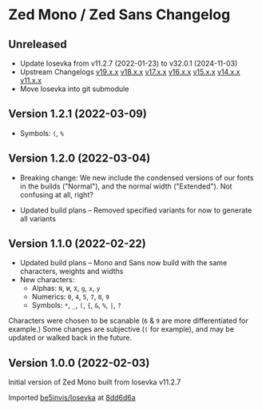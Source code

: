 # Zed Mono / Zed Sans Changelog

## Unreleased

- Update Iosevka from v11.2.7 (2022-01-23) to v32.0.1 (2024-11-03)
- Upstream Changelogs
[v19.x.x](https://github.com/be5invis/Iosevka/blob/42827f441dc0e234e1f285b9fb2df9e31c6edb73/CHANGELOG.md) [v18.x.x](https://github.com/be5invis/Iosevka/blob/1c5d592c8be052ebcd567e0bc28ceac03d98fb1e/CHANGELOG.md) [v17.x.x](https://github.com/be5invis/Iosevka/blob/d2faa3883b593bf4427e52b716eba510e8f081b1/CHANGELOG.md) [v16.x.x](https://github.com/be5invis/Iosevka/blob/81905b12768f0059379e834c695b9befa77f73ee/CHANGELOG.md) [v15.x.x](https://github.com/be5invis/Iosevka/blob/eedd8aef361fa16554f0bee32a90a0dc246e69c2/CHANGELOG.md) [v14.x.x](https://github.com/be5invis/Iosevka/blob/504880c7746804594d26f361b2165d4c97ca6b79/CHANGELOG.md) [v11.x.x](https://github.com/be5invis/Iosevka/blob/d076c25746a0a8618bc40f51f5b5721d6ba56972/CHANGELOG.md)
- Move Iosevka into git submodule

## Version 1.2.1 (2022-03-09)

- Symbols: `(`, `%`

## Version 1.2.0 (2022-03-04)

- Breaking change: We new include the condensed versions of our fonts in the builds ("Normal"), and the normal width ("Extended"). Not confusing at all, right?

- Updated build plans – Removed specified variants for now to generate all variants

## Version 1.1.0 (2022-02-22)

- Updated build plans – Mono and Sans now build with the same characters, weights and widths
- New characters:
  - Alphas: `N`, `W`, `X`, `g`, `x`, `y`
  - Numerics: `0`, `4`, `5`, `7`, `8`, `9`
  - Symbols: `*`, `_`, `(`, `{`, `&`, `%`, `|`, `?`

Characters were chosen to be scanable (`6` & `9` are more differentiated for example.) Some changes are subjective (`(` for example), and may be updated or walked back in the future.

## Version 1.0.0 (2022-02-03)

Initial version of Zed Mono built from Iosevka v11.2.7

Imported [be5invis/Iosevka](https://github.com/be5invis/Iosevka/) at [8dd6d6a
](https://github.com/be5invis/Iosevka/commit/8dd6d6a0e2bdaa5d8dfd4671171fa45d43d4c0cd)
